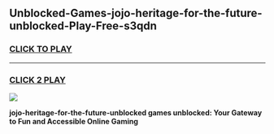 
## Unblocked-Games-jojo-heritage-for-the-future-unblocked-Play-Free-s3qdn
<h3>
<a href="https://premium76.site?title=jojo-heritage-for-the-future-unblocked&ref=12A">CLICK TO PLAY</a></h3>
<hr>

<h3>
<a href="https://premium76.site?title=jojo-heritage-for-the-future-unblocked&ref=12A">CLICK 2 PLAY</a>
  
</h3>

<a href="https://premium76.site?title=jojo-heritage-for-the-future-unblocked&ref=12A"><img src="https://clearcache.store/games.png"></a>


**jojo-heritage-for-the-future-unblocked games unblocked: Your Gateway to Fun and Accessible Online Gaming**
